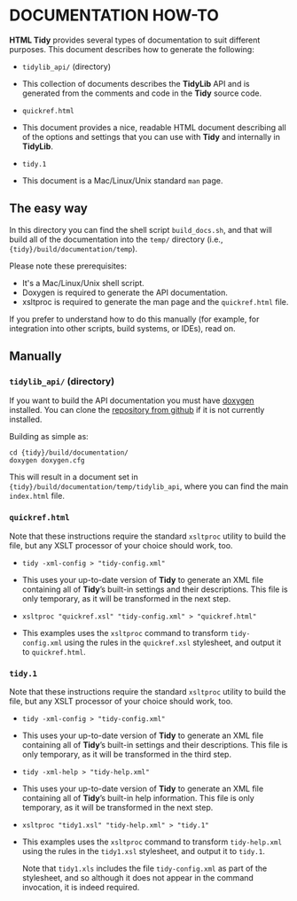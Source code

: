 # DOCUMENTATION HOW-TO

**HTML Tidy** provides several types of documentation to suit different purposes. This
document describes how to generate the following:

- `tidylib_api/` (directory)

 - This collection of documents describes the **TidyLib** API and is generated from the
   comments and code in the **Tidy** source code.
   
- `quickref.html`

 - This document provides a nice, readable HTML document describing all of the options and
   settings that you can use with **Tidy** and internally in **TidyLib**.
   
- `tidy.1`

 - This document is a Mac/Linux/Unix standard `man` page.
 
 
## The easy way

In this directory you can find the shell script `build_docs.sh`, and that will build all
of the documentation into the `temp/` directory (i.e., `{tidy}/build/documentation/temp`).

Please note these prerequisites:

- It's a Mac/Linux/Unix shell script.
- Doxygen is required to generate the API documentation.
- xsltproc is required to generate the man page and the `quickref.html` file.

If you prefer to understand how to do this manually (for example, for integration into
other scripts, build systems, or IDEs), read on.


## Manually

 
### `tidylib_api/` (directory)

If you want to build the API documentation you must have [doxygen][1] installed.
You can clone the [repository from github][2] if it is not currently installed.

Building as simple as:

~~~
cd {tidy}/build/documentation/
doxygen doxygen.cfg
~~~

This will result in a document set in `{tidy}/build/documentation/temp/tidylib_api`,
where you can find the main `index.html` file.


### `quickref.html`

Note that these instructions require the standard `xsltproc` utility to build the file,
but any XSLT processor of your choice should work, too.

- `tidy -xml-config > "tidy-config.xml"`

 - This uses your up-to-date version of **Tidy** to generate an XML file containing all
   of **Tidy**’s built-in settings and their descriptions. This file is only temporary,
   as it will be transformed in the next step.

- `xsltproc "quickref.xsl" "tidy-config.xml" > "quickref.html"`

 - This examples uses the `xsltproc` command to transform `tidy-config.xml` using the
   rules in the `quickref.xsl` stylesheet, and output it to `quickref.html`.
   


### `tidy.1`

Note that these instructions require the standard `xsltproc` utility to build the file,
but any XSLT processor of your choice should work, too.

- `tidy -xml-config > "tidy-config.xml"`

 - This uses your up-to-date version of **Tidy** to generate an XML file containing all
   of **Tidy**’s built-in settings and their descriptions. This file is only temporary,
   as it will be transformed in the third step.

- `tidy -xml-help > "tidy-help.xml"`

 - This uses your up-to-date version of **Tidy** to generate an XML file containing all
   of **Tidy**’s built-in help information. This file is only temporary,
   as it will be transformed in the next step.

- `xsltproc "tidy1.xsl" "tidy-help.xml" > "tidy.1"`

 - This examples uses the `xsltproc` command to transform `tidy-help.xml` using the
   rules in the `tidy1.xsl` stylesheet, and output it to `tidy.1`.
   
   Note that `tidy1.xls` includes the file `tidy-config.xml` as part of the stylesheet,
   and so although it does not appear in the command invocation, it is indeed required.



 [1]: http://www.stack.nl/~dimitri/doxygen/
 [2]: https://github.com/doxygen/doxygen
